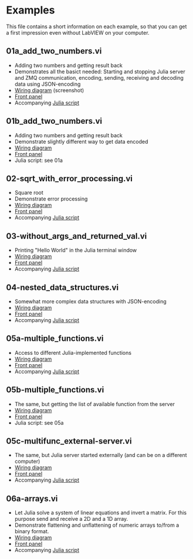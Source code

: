 # Examples

This file contains a short information on each example, so that you can get a first impression even without LabVIEW on your computer. 

## 01a_add_two_numbers.vi
* Adding two numbers and getting result back
* Demonstrates all the basict needed: Starting and stopping Julia server and ZMQ communication, encoding, sending, receiving and decoding data using JSON-encoding
* [Wiring diagram](./LV-Screenshots/01a_add_two_numbers/diagramm.png) (screenshot)
* [Front panel](./LV-Screenshots/01a_add_two_numbers/FP.png)
* Accompanying [Julia script](../../src/LabVIEW/LV2Julia_examples/jl-scripts/01-add_two_numbers.jl)

## 01b_add_two_numbers.vi
* Adding two numbers and getting result back
* Demonstrate slightly different way to get data encoded
* [Wiring diagram](./LV-Screenshots/01b_add_two_numbers/diagramm.png) 
* [Front panel](./LV-Screenshots/01b_add_two_numbers/FP.png)
* Julia script: see 01a

## 02-sqrt_with_error_processing.vi
* Square root
* Demonstrate error processing
* [Wiring diagram](./LV-Screenshots/02-sqrt_with_error_processing/diagramm.png) 
* [Front panel](./LV-Screenshots/02-sqrt_with_error_processing/FP.png)
* Accompanying [Julia script](../../src/LabVIEW/LV2Julia_examples/jl-scripts/02-sqrt_with_error_processing.jl)

## 03-without_args_and_returned_val.vi
* Printing "Hello World" in the Julia terminal window
* [Wiring diagram](./LV-Screenshots/03-without_args_and_returned_val/diagramm.png) 
* [Front panel](./LV-Screenshots/03-without_args_and_returned_val/FP.png)
* Accompanying [Julia script](../../src/LabVIEW/LV2Julia_examples/jl-scripts/03-without_args_and_returned_val.jl)

## 04-nested_data_structures.vi
* Somewhat more complex data structures with JSON-encoding
* [Wiring diagram](./LV-Screenshots/04-nested_data_structures/diagramm.png) 
* [Front panel](./LV-Screenshots/04-nested_data_structures/FP.png)
* Accompanying [Julia script](../../src/LabVIEW/LV2Julia_examples/jl-scripts/04-nested_data_structures.jl)

## 05a-multiple_functions.vi
* Access to different Julia-implemented functions
* [Wiring diagram](./LV-Screenshots/05a-multiple_functions/diagramm.png) 
* [Front panel](./LV-Screenshots/05a-multiple_functions/FP.png)
* Accompanying [Julia script](../../src/LabVIEW/LV2Julia_examples/jl-scripts/05-multiple_functions.jl)

## 05b-multiple_functions.vi
* The same, but getting the list of available function from the server
* [Wiring diagram](./LV-Screenshots/05b-multiple_functions/diagramm.png) 
* [Front panel](./LV-Screenshots/05b-multiple_functions/FP.png)
* Julia script: see 05a

## 05c-multifunc_external-server.vi
* The same, but Julia server started externally (and can be on a different computer)
* [Wiring diagram](./LV-Screenshots/05c-multifunc_external-server/diagramm.png) 
* [Front panel](./LV-Screenshots/05c-multifunc_external-server/FP.png)
* Accompanying [Julia script](../../src/LabVIEW/LV2Julia_examples/jl-scripts/05-on_external_server.jl)

## 06a-arrays.vi
* Let Julia solve a system of linear equations and invert a matrix. For this purpose send and receive a 2D and a 1D array.
* Demonstrate flattening and unflattening of numeric arrays to/from a binary format. 
* [Wiring diagram](./LV-Screenshots/06a-arrays/diagramm.png) 
* [Front panel](./LV-Screenshots/06a-arrays/FP.png)
* Accompanying [Julia script](../../src/LabVIEW/LV2Julia_examples/jl-scripts/06-arrays.jl)
